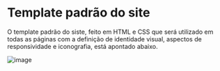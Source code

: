 # Template padrão do site

O template padrão do siste, feito em HTML e CSS que será utilizado em todas as páginas com a definição de identidade visual, aspectos de responsividade e iconografia, está apontado abaixo.

![image](https://user-images.githubusercontent.com/81273377/120403142-feb7f700-c319-11eb-8579-e88f87671b15.png)

